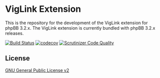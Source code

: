 # VigLink Extension

This is the repository for the development of the VigLink extension for phpBB 3.2.x. The VigLink extension is currently bundled with phpBB 3.2.x releases.

[![Build Status](https://github.com/phpbb-extensions/viglink/actions/workflows/tests.yml/badge.svg)](https://github.com/phpbb-extensions/viglink/actions)
[![codecov](https://codecov.io/gh/phpbb-extensions/viglink/branch/dev%2F4.0/graph/badge.svg?token=UrSoWTAImr)](https://codecov.io/gh/phpbb-extensions/viglink)
[![Scrutinizer Code Quality](https://scrutinizer-ci.com/g/phpbb-extensions/viglink/badges/quality-score.png?b=master)](https://scrutinizer-ci.com/g/phpbb-extensions/viglink/?branch=master)

## License
[GNU General Public License v2](https://opensource.org/licenses/GPL-2.0)
